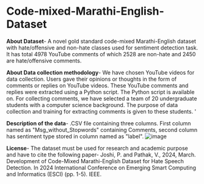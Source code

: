 # Code-mixed-Marathi-English-Dataset
**About Dataset**-
A novel gold standard code-mixed Marathi-English dataset with hate/offensive and non-hate classes used for sentiment detection task. It has total 4978 YouTube comments of which 2528  are non-hate and 2450 are hate/offensive comments. 

**About Data collection methodology**-
We have chosen YouTube videos for data collection. Users gave their opinions or thoughts in the form of comments or replies on YouTube videos. These YouTube comments and replies were extracted using a Python script. The Python script is available on. For collecting comments, we have selected a team of 20 undergraduate students with a computer science background. The purpose of data collection and training for extracting comments is given to these students. '

**Description of the data**-
.CSV file containing three columns. First column named as "Msg_without_Stopwords" containing Comments, second column has sentiment type stored in column named as "label". 
![image](https://github.com/user-attachments/assets/96031433-8546-4333-9d48-f9d20d4ca673)

**License**-
The dataset must be used for research and academic purpose and have to cite the following paper-
Joshi, P. and Pathak, V., 2024, March. Development of Code-Mixed Marathi-English Dataset for Hate Speech Detection. In 2024 International Conference on Emerging Smart Computing and Informatics (ESCI) (pp. 1-5). IEEE.
